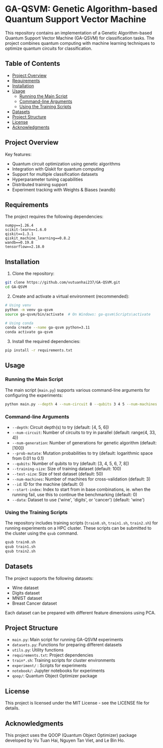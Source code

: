 # GA-QSVM: Genetic Algorithm-based Quantum Support Vector Machine

This repository contains an implementation of a Genetic Algorithm-based Quantum Support Vector Machine (GA-QSVM) for classification tasks. The project combines quantum computing with machine learning techniques to optimize quantum circuits for classification.

## Table of Contents

- [Project Overview](#project-overview)
- [Requirements](#requirements)
- [Installation](#installation)
- [Usage](#usage)
  - [Running the Main Script](#running-the-main-script)
  - [Command-line Arguments](#command-line-arguments)
  - [Using the Training Scripts](#using-the-training-scripts)
- [Datasets](#datasets)
- [Project Structure](#project-structure)
- [License](#license)
- [Acknowledgments](#acknowledgments)

## Project Overview

Key features:
- Quantum circuit optimization using genetic algorithms
- Integration with Qiskit for quantum computing
- Support for multiple classification datasets
- Hyperparameter tuning capabilities
- Distributed training support
- Experiment tracking with Weights & Biases (wandb)

## Requirements

The project requires the following dependencies:
```
numpy==1.26.4
scikit-learn==1.6.0
qiskit==1.3.1
qiskit_machine_learning==0.8.2
wandb==0.19.8
tensorflow==2.18.0
```

## Installation

1. Clone the repository:
```bash
git clone https://github.com/vutuanhai237/GA-QSVM.git
cd GA-QSVM
```

2. Create and activate a virtual environment (recommended):
```bash
# Using venv
python -m venv ga-qsvm
source ga-qsvm/bin/activate  # On Windows: ga-qsvm\Scripts\activate

# Using conda
conda create --name ga-qsvm python=3.11
conda activate ga-qsvm
```

3. Install the required dependencies:
```bash
pip install -r requirements.txt
```

## Usage

### Running the Main Script

The main script (`main.py`) supports various command-line arguments for configuring the experiments:

```bash
python main.py --depth 4 --num-circuit 8 --qubits 3 4 5 --num-machines 3 --id 0 --training-size 300 --test-size 0 --data digits
```

### Command-line Arguments

- `--depth`: Circuit depth(s) to try (default: [4, 5, 6])
- `--num-circuit`: Number of circuits to try in parallel (default: range(4, 33, 4))
- `--num-generation`: Number of generations for genetic algorithm (default: [100])
- `--prob-mutate`: Mutation probabilities to try (default: logarithmic space from 0.01 to 0.1)
- `--qubits`: Number of qubits to try (default: [3, 4, 5, 6, 7, 8])
- `--training-size`: Size of training dataset (default: 100)
- `--test-size`: Size of test dataset (default: 50)
- `--num-machines`: Number of machines for cross-validation (default: 3)
- `--id`: ID for the machine (default: 0)
- `--start-index`: Index to start from in base combinations, ie. when the running fail, use this to continue the benchmarking (default: 0)
- `--data`: Dataset to use ('wine', 'digits', or 'cancer') (default: 'wine')

### Using the Training Scripts

The repository includes training scripts (`train0.sh`, `train1.sh`, `train2.sh`) for running experiments on a HPC cluster. These scripts can be submitted to the cluster using the `qsub` command.

```bash
qsub train0.sh
qsub train1.sh
qsub train2.sh
```

## Datasets

The project supports the following datasets:
- Wine dataset
- Digits dataset
- MNIST dataset
- Breast Cancer dataset

Each dataset can be prepared with different feature dimensions using PCA.

## Project Structure

- `main.py`: Main script for running GA-QSVM experiments
- `datasets.py`: Functions for preparing different datasets
- `utils.py`: Utility functions
- `requirements.txt`: Project dependencies
- `train*.sh`: Training scripts for cluster environments
- `experiment/` : Scripts for experiments
- `notebook/`: Jupyter notebooks for experiments
- `qoop/`: Quantum Object Optimizer package

## License

This project is licensed under the MIT License - see the LICENSE file for details.

## Acknowledgments

This project uses the QOOP (Quantum Object Optimizer) package developed by Vu Tuan Hai, Nguyen Tan Viet, and Le Bin Ho.

